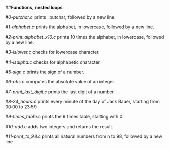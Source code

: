 ##**Functions, nested loops**

#*0-putchar.c*
  prints _putchar, followed by a new line.

#*1-alphabet.c*
  prints the alphabet, in lowercase, followed by a new line.

#*2-print_alphabet_x10.c*
   prints 10 times the alphabet, in lowercase, followed by a new line.

#*3-islower.c*
  checks for lowercase character.

#*4-isalpha.c*
  checks for alphabetic character.

#*5-sign.c*
  prints the sign of a number.

#*6-abs.c*
  computes the absolute value of an integer.

#*7-print_last_digit.c*
  prints the last digit of a number.

#*8-24_hours.c*
  prints every minute of the day of Jack Bauer, starting from 00:00 to 23:59

#*9-times_table.c*
  prints the 9 times table, starting with 0.

#*10-add.c*
  adds two integers and returns the result.

#*11-print_to_98.c*
  prints all natural numbers from n to 98, followed by a new line
